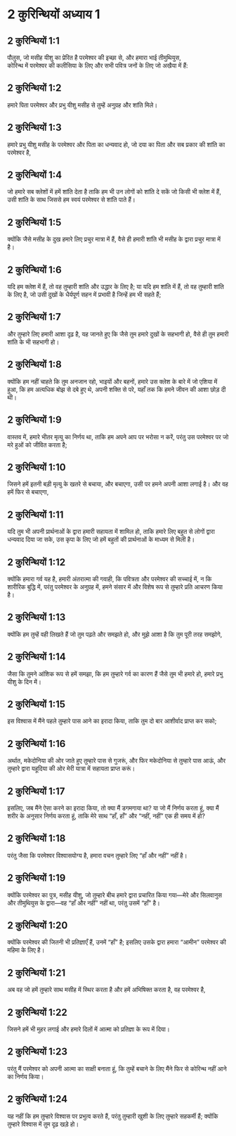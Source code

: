 # 2 कुरिन्थियों अध्याय 1

## 2 कुरिन्थियों 1:1

पौलुस, जो मसीह यीशु का प्रेरित है परमेश्वर की इच्छा से, और हमारा भाई तीमुथियुस,  
कोरिन्थ में परमेश्वर की कलीसिया के लिए और सभी पवित्र जनों के लिए जो अखैया में हैं:

## 2 कुरिन्थियों 1:2

हमारे पिता परमेश्वर और प्रभु यीशु मसीह से तुम्हें अनुग्रह और शांति मिले।

## 2 कुरिन्थियों 1:3

हमारे प्रभु यीशु मसीह के परमेश्वर और पिता का धन्यवाद हो, जो दया का पिता और सब प्रकार की शांति का परमेश्वर है,

## 2 कुरिन्थियों 1:4

जो हमारे सब क्लेशों में हमें शांति देता है ताकि हम भी उन लोगों को शांति दे सकें जो किसी भी क्लेश में हैं, उसी शांति के साथ जिससे हम स्वयं परमेश्वर से शांति पाते हैं।

## 2 कुरिन्थियों 1:5

क्योंकि जैसे मसीह के दुख हमारे लिए प्रचुर मात्रा में हैं, वैसे ही हमारी शांति भी मसीह के द्वारा प्रचुर मात्रा में है।

## 2 कुरिन्थियों 1:6

यदि हम क्लेश में हैं, तो वह तुम्हारी शांति और उद्धार के लिए है; या यदि हम शांति में हैं, तो वह तुम्हारी शांति के लिए है, जो उसी दुखों के धैर्यपूर्ण सहन में प्रभावी है जिन्हें हम भी सहते हैं;

## 2 कुरिन्थियों 1:7

और तुम्हारे लिए हमारी आशा दृढ़ है, यह जानते हुए कि जैसे तुम हमारे दुखों के सहभागी हो, वैसे ही तुम हमारी शांति के भी सहभागी हो।

## 2 कुरिन्थियों 1:8

क्योंकि हम नहीं चाहते कि तुम अनजान रहो, भाइयों और बहनों, हमारे उस क्लेश के बारे में जो एशिया में हुआ, कि हम अत्यधिक बोझ से दबे हुए थे, अपनी शक्ति से परे, यहाँ तक कि हमने जीवन की आशा छोड़ दी थी।

## 2 कुरिन्थियों 1:9

वास्तव में, हमारे भीतर मृत्यु का निर्णय था, ताकि हम अपने आप पर भरोसा न करें, परंतु उस परमेश्वर पर जो मरे हुओं को जीवित करता है;

## 2 कुरिन्थियों 1:10

जिसने हमें इतनी बड़ी मृत्यु के खतरे से बचाया, और बचाएगा, उसी पर हमने अपनी आशा लगाई है। और वह हमें फिर से बचाएगा,

## 2 कुरिन्थियों 1:11

यदि तुम भी अपनी प्रार्थनाओं के द्वारा हमारी सहायता में शामिल हो, ताकि हमारे लिए बहुत से लोगों द्वारा धन्यवाद दिया जा सके, उस कृपा के लिए जो हमें बहुतों की प्रार्थनाओं के माध्यम से मिली है।

## 2 कुरिन्थियों 1:12

क्योंकि हमारा गर्व यह है, हमारी अंतरात्मा की गवाही, कि पवित्रता और परमेश्वर की सच्चाई में, न कि शारीरिक बुद्धि में, परंतु परमेश्वर के अनुग्रह में, हमने संसार में और विशेष रूप से तुम्हारे प्रति आचरण किया है।

## 2 कुरिन्थियों 1:13

क्योंकि हम तुम्हें वही लिखते हैं जो तुम पढ़ते और समझते हो, और मुझे आशा है कि तुम पूरी तरह समझोगे,

## 2 कुरिन्थियों 1:14

जैसा कि तुमने आंशिक रूप से हमें समझा, कि हम तुम्हारे गर्व का कारण हैं जैसे तुम भी हमारे हो, हमारे प्रभु यीशु के दिन में।

## 2 कुरिन्थियों 1:15

इस विश्वास में मैंने पहले तुम्हारे पास आने का इरादा किया, ताकि तुम दो बार आशीर्वाद प्राप्त कर सको;

## 2 कुरिन्थियों 1:16

अर्थात, मकेदोनिया की ओर जाते हुए तुम्हारे पास से गुजरूं, और फिर मकेदोनिया से तुम्हारे पास आऊं, और तुम्हारे द्वारा यहूदिया की ओर मेरी यात्रा में सहायता प्राप्त करूं।

## 2 कुरिन्थियों 1:17

इसलिए, जब मैंने ऐसा करने का इरादा किया, तो क्या मैं डगमगाया था? या जो मैं निर्णय करता हूं, क्या मैं शरीर के अनुसार निर्णय करता हूं, ताकि मेरे साथ “हाँ, हाँ” और “नहीं, नहीं” एक ही समय में हो?

## 2 कुरिन्थियों 1:18

परंतु जैसा कि परमेश्वर विश्वासयोग्य है, हमारा वचन तुम्हारे लिए “हाँ और नहीं” नहीं है।

## 2 कुरिन्थियों 1:19

क्योंकि परमेश्वर का पुत्र, मसीह यीशु, जो तुम्हारे बीच हमारे द्वारा प्रचारित किया गया—मेरे और सिलवानुस और तीमुथियुस के द्वारा—वह “हाँ और नहीं” नहीं था, परंतु उसमें “हाँ” है।

## 2 कुरिन्थियों 1:20

क्योंकि परमेश्वर की जितनी भी प्रतिज्ञाएँ हैं, उनमें “हाँ” है; इसलिए उसके द्वारा हमारा “आमीन” परमेश्वर की महिमा के लिए है।

## 2 कुरिन्थियों 1:21

अब वह जो हमें तुम्हारे साथ मसीह में स्थिर करता है और हमें अभिषिक्त करता है, वह परमेश्वर है,

## 2 कुरिन्थियों 1:22

जिसने हमें भी मुहर लगाई और हमारे दिलों में आत्मा को प्रतिज्ञा के रूप में दिया।

## 2 कुरिन्थियों 1:23

परंतु मैं परमेश्वर को अपनी आत्मा का साक्षी बनाता हूं, कि तुम्हें बचाने के लिए मैंने फिर से कोरिन्थ नहीं आने का निर्णय किया।

## 2 कुरिन्थियों 1:24

यह नहीं कि हम तुम्हारे विश्वास पर प्रभुत्व करते हैं, परंतु तुम्हारी खुशी के लिए तुम्हारे सहकर्मी हैं; क्योंकि तुम्हारे विश्वास में तुम दृढ़ खड़े हो।
